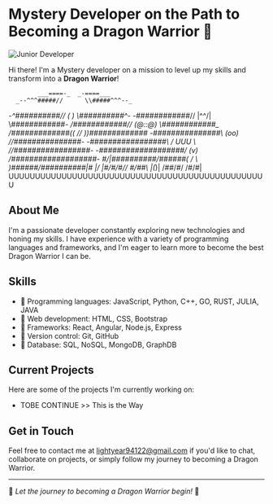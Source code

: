 # Mystery Developer on the Path to Becoming a Dragon Warrior 🐉

![Junior Developer](https://media.giphy.com/media/xTk2YPyZ08C7qL41YA/giphy.gif)

Hi there! I'm a Mystery developer on a mission to level up my skills and transform into a **Dragon Warrior**!



            ___====-_  _-====___
      _--^^^#####//      \\#####^^^--_
   _-^##########// (    ) \\##########^-_
  -############//  |\^^/|  \\############-
_/############//   (@::@)   \\############\_
/#############(( \// ))#############
-###############\ (oo) //###############-
-#################\ / UUU \ //#################-
-###################\/ (v) /###################-
#/|##########/######( / \ )######/##########|#
|/ |#/#/#// #/##\ |(_)| /##/#/ /#/#|
UUUUUUUUUUUUUUUUUUUUUUUUUUUUUUUUUUUUUUUUUUUUUUUUU


## About Me

I'm a passionate developer constantly exploring new technologies and honing my skills. I have experience with a variety of programming languages and frameworks, and I'm eager to learn more to become the best Dragon Warrior I can be.

## Skills

- 🔰 Programming languages: JavaScript, Python, C++, GO, RUST, JULIA, JAVA
- 🔰 Web development: HTML, CSS, Bootstrap
- 🔰 Frameworks: React, Angular, Node.js, Express
- 🔰 Version control: Git, GitHub
- 🔰 Database: SQL, NoSQL, MongoDB, GraphDB

## Current Projects

Here are some of the projects I'm currently working on:
- TOBE CONTINUE >> This is the Way

## Get in Touch

Feel free to contact me at lightyear94122@gmail.com if you'd like to chat, collaborate on projects, or simply follow my journey to becoming a Dragon Warrior.

---

🐉 *Let the journey to becoming a Dragon Warrior begin!* 🐉

